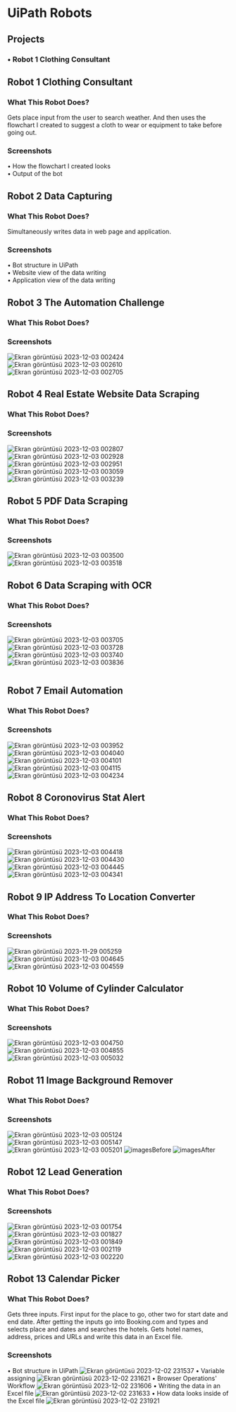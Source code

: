 # UiPath Robots
## Projects
### • Robot 1 Clothing Consultant

## Robot 1 Clothing Consultant
### What This Robot Does?
Gets place input from the user to search weather.
And then uses the flowchart I created to suggest a cloth to wear or equipment to take before going out.
### Screenshots
<div>
  • How the flowchart I created looks
  <div align="center">    
    <img src="https://github.com/FikretGezer/UiPathRobots/assets/64322071/fb380085-6acc-4b8e-ac9e-aecec68a3bc6" alt="" />
  </div>
</div>
<div>
  • Output of the bot
  <div align="center">    
    <img src="https://github.com/FikretGezer/UiPathRobots/assets/64322071/57e70963-7b03-48ee-a806-f925616b82a2" alt="" />
  </div>
</div>

## Robot 2 Data Capturing
### What This Robot Does?
Simultaneously writes data in web page and application.
### Screenshots
<div>
  • Bot structure in UiPath
  <div align="center">    
    <img src="https://github.com/FikretGezer/UiPathRobots/assets/64322071/2080bd92-94a3-4688-a03f-5a00595a3205" alt="" />
  </div>
</div>
<div>
  • Website view of the data writing
  <div align="center">    
    <img src="https://github.com/FikretGezer/UiPathRobots/assets/64322071/4bb357ca-ad53-40bd-8771-8a6543e9db15" alt="" />
  </div>
</div>
<div>
  • Application view of the data writing
  <div align="center">    
    <img src="https://github.com/FikretGezer/UiPathRobots/assets/64322071/499a153e-85d7-4d8a-a2fc-7754619266d1" alt="" />
  </div>
</div>

## Robot 3 The Automation Challenge
### What This Robot Does?
### Screenshots
![Ekran görüntüsü 2023-12-03 002424](https://github.com/FikretGezer/UiPathRobots/assets/64322071/1975e013-d2e3-47f8-acb9-5212e2626c14)
![Ekran görüntüsü 2023-12-03 002610](https://github.com/FikretGezer/UiPathRobots/assets/64322071/8b4ab54a-acf3-49b7-af8a-8507aed6e222)
![Ekran görüntüsü 2023-12-03 002705](https://github.com/FikretGezer/UiPathRobots/assets/64322071/2f652b1a-8269-4ace-993b-b6e8ae4ebcfb)

## Robot 4 Real Estate Website Data Scraping
### What This Robot Does?
### Screenshots
![Ekran görüntüsü 2023-12-03 002807](https://github.com/FikretGezer/UiPathRobots/assets/64322071/6d496530-cec2-4237-8441-a337e5222271)
![Ekran görüntüsü 2023-12-03 002928](https://github.com/FikretGezer/UiPathRobots/assets/64322071/c6c3806d-3f4c-4e33-9ba7-d0335e1abd3a)
![Ekran görüntüsü 2023-12-03 002951](https://github.com/FikretGezer/UiPathRobots/assets/64322071/e31c8dfc-ebcb-43d6-9708-a70a60ce5d8e)
![Ekran görüntüsü 2023-12-03 003059](https://github.com/FikretGezer/UiPathRobots/assets/64322071/fc997b2e-109d-42f1-9454-c4a669016376)
![Ekran görüntüsü 2023-12-03 003239](https://github.com/FikretGezer/UiPathRobots/assets/64322071/10a9150e-c6f8-4ab2-8c64-1439a2ab6601)

## Robot 5 PDF Data Scraping
### What This Robot Does?
### Screenshots
![Ekran görüntüsü 2023-12-03 003500](https://github.com/FikretGezer/UiPathRobots/assets/64322071/a42ac6a7-b6fd-4d80-89c7-30fe9b4b87f6)
![Ekran görüntüsü 2023-12-03 003518](https://github.com/FikretGezer/UiPathRobots/assets/64322071/bc81030b-daf4-4c3d-b8e8-a9e4a3cafd41)

## Robot 6 Data Scraping with OCR
### What This Robot Does?
### Screenshots
![Ekran görüntüsü 2023-12-03 003705](https://github.com/FikretGezer/UiPathRobots/assets/64322071/6c90f997-c0a0-4279-9bfa-3d861f4523b8)
![Ekran görüntüsü 2023-12-03 003728](https://github.com/FikretGezer/UiPathRobots/assets/64322071/baac3297-a4cb-4a20-8ade-f13c50f849df)
![Ekran görüntüsü 2023-12-03 003740](https://github.com/FikretGezer/UiPathRobots/assets/64322071/1802bb85-19c3-438d-866f-a9aa17ea4d02)
![Ekran görüntüsü 2023-12-03 003836](https://github.com/FikretGezer/UiPathRobots/assets/64322071/9ddb703a-b4fd-4b9f-9d73-cf4d531a11ed)
<p align="center">
  <img src="https://github.com/FikretGezer/UiPathRobots/assets/64322071/9ddb703a-b4fd-4b9f-9d73-cf4d531a11ed" alt="" />
</p>

## Robot 7 Email Automation
### What This Robot Does?
### Screenshots
![Ekran görüntüsü 2023-12-03 003952](https://github.com/FikretGezer/UiPathRobots/assets/64322071/9d632c2b-3a71-4aab-b3c2-a70bcc105193)
![Ekran görüntüsü 2023-12-03 004040](https://github.com/FikretGezer/UiPathRobots/assets/64322071/836835e2-f905-401b-accc-6aef12921566)
![Ekran görüntüsü 2023-12-03 004101](https://github.com/FikretGezer/UiPathRobots/assets/64322071/31cd6120-1728-4c7b-b131-7cf6c957010e)
![Ekran görüntüsü 2023-12-03 004115](https://github.com/FikretGezer/UiPathRobots/assets/64322071/75e25215-7443-497e-b580-58fdf7727b7a)
![Ekran görüntüsü 2023-12-03 004234](https://github.com/FikretGezer/UiPathRobots/assets/64322071/b518fedc-98ce-4f41-bc63-5a9c805bd993)

## Robot 8 Coronovirus Stat Alert
### What This Robot Does?
### Screenshots
![Ekran görüntüsü 2023-12-03 004418](https://github.com/FikretGezer/UiPathRobots/assets/64322071/fccdbdac-864a-4a25-b146-684ddee9deaa)
![Ekran görüntüsü 2023-12-03 004430](https://github.com/FikretGezer/UiPathRobots/assets/64322071/8fd2a27c-f31e-4d0f-89ce-c57f3d503311)
![Ekran görüntüsü 2023-12-03 004445](https://github.com/FikretGezer/UiPathRobots/assets/64322071/2c72e203-c686-4f27-aee2-a62d6d8b79bf)
![Ekran görüntüsü 2023-12-03 004341](https://github.com/FikretGezer/UiPathRobots/assets/64322071/6e90bb7d-82ef-4600-9363-8789529ed707)

## Robot 9 IP Address To Location Converter
### What This Robot Does?
### Screenshots
![Ekran görüntüsü 2023-11-29 005259](https://github.com/FikretGezer/UiPathRobots/assets/64322071/2b53f6b8-03f0-4432-a859-d10f2e1853ea)
![Ekran görüntüsü 2023-12-03 004645](https://github.com/FikretGezer/UiPathRobots/assets/64322071/a34762f0-ddd4-4263-b4a9-4bb76eaca268)
![Ekran görüntüsü 2023-12-03 004559](https://github.com/FikretGezer/UiPathRobots/assets/64322071/0e82206c-781c-41ac-b266-039ed88ec5c4)

## Robot 10 Volume of Cylinder Calculator
### What This Robot Does?
### Screenshots
![Ekran görüntüsü 2023-12-03 004750](https://github.com/FikretGezer/UiPathRobots/assets/64322071/05993710-9485-42e1-8e10-3ad714c23191)
![Ekran görüntüsü 2023-12-03 004855](https://github.com/FikretGezer/UiPathRobots/assets/64322071/84ccc176-44bc-4559-a531-e478eeeb24e2)
![Ekran görüntüsü 2023-12-03 005032](https://github.com/FikretGezer/UiPathRobots/assets/64322071/a3d07cf8-2177-4e85-b4df-4d078185cfbe)

## Robot 11 Image Background Remover
### What This Robot Does?
### Screenshots
![Ekran görüntüsü 2023-12-03 005124](https://github.com/FikretGezer/UiPathRobots/assets/64322071/d1c2e73d-9314-40a8-bdb9-ed83dfafa381)
![Ekran görüntüsü 2023-12-03 005147](https://github.com/FikretGezer/UiPathRobots/assets/64322071/6865c4ff-c89f-4cdf-a1bd-68de4427ae1a)
![Ekran görüntüsü 2023-12-03 005201](https://github.com/FikretGezer/UiPathRobots/assets/64322071/5b56a27a-fee6-4f7b-a817-891f44bf8663)
![imagesBefore](https://github.com/FikretGezer/UiPathRobots/assets/64322071/843b4a58-5cd2-4acb-91ba-d6e0bb0724c7)
![imagesAfter](https://github.com/FikretGezer/UiPathRobots/assets/64322071/da3c2cfd-93f2-4753-b5e4-9eaa43cb1c06)

## Robot 12 Lead Generation
### What This Robot Does?
### Screenshots
![Ekran görüntüsü 2023-12-03 001754](https://github.com/FikretGezer/UiPathRobots/assets/64322071/37d39579-8b25-4c30-bee9-e616c4c837c8)
![Ekran görüntüsü 2023-12-03 001827](https://github.com/FikretGezer/UiPathRobots/assets/64322071/78d6c454-7aec-48fb-a0c9-5565f132908e)
![Ekran görüntüsü 2023-12-03 001849](https://github.com/FikretGezer/UiPathRobots/assets/64322071/aa4ce264-ae1e-4d84-95ba-7c543bdc46d0)
![Ekran görüntüsü 2023-12-03 002119](https://github.com/FikretGezer/UiPathRobots/assets/64322071/9f542173-1a4f-4a71-a0aa-f729e98b1883)
![Ekran görüntüsü 2023-12-03 002220](https://github.com/FikretGezer/UiPathRobots/assets/64322071/24eed79d-ce43-4204-b674-b14e248dd662)

## Robot 13 Calendar Picker
### What This Robot Does?
Gets three inputs. First input for the place to go, other two for start date and end date. After getting the inputs go into Booking.com and types and selects place and dates and searches the hotels. Gets hotel names, address, prices and URLs and write this data in an Excel file.
### Screenshots
• Bot structure in UiPath
![Ekran görüntüsü 2023-12-02 231537](https://github.com/FikretGezer/UiPathRobots/assets/64322071/872937c0-c057-4442-9d81-1a7d2507901e)
• Variable assigning
![Ekran görüntüsü 2023-12-02 231621](https://github.com/FikretGezer/UiPathRobots/assets/64322071/aae2122d-00da-461c-bcc2-ffcb0e3e9da5)
• Browser Operations' Workflow
![Ekran görüntüsü 2023-12-02 231606](https://github.com/FikretGezer/UiPathRobots/assets/64322071/cac60ec8-9299-4142-af12-d67f6d09abe5)
• Writing the data in an Excel file
![Ekran görüntüsü 2023-12-02 231633](https://github.com/FikretGezer/UiPathRobots/assets/64322071/fb9b0f7d-041b-4919-8200-153ea40000eb)
• How data looks inside of the Excel file
![Ekran görüntüsü 2023-12-02 231921](https://github.com/FikretGezer/UiPathRobots/assets/64322071/21901a90-8d29-4661-a7b5-d4b911e5d023)
